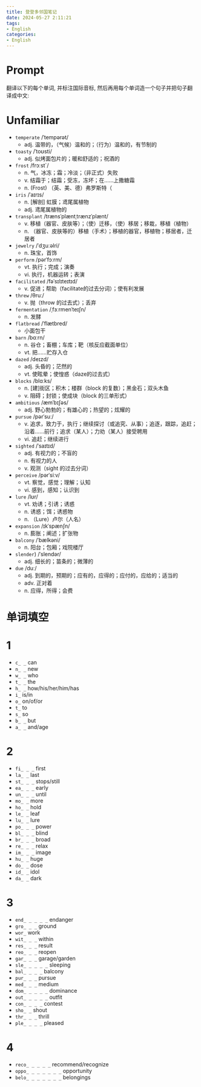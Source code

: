 ```yaml
---
title: 登登多邻国笔记
date: 2024-05-27 2:11:21
tags:
- English
categories:
- English
---
```



# Prompt

翻译以下的每个单词, 并标注国际音标, 然后再用每个单词造一个句子并把句子翻译成中文:


# Unfamiliar


- `temperate` /ˈtempərət/
    - adj. 温带的，（气候）温和的；（行为）温和的，有节制的
- `toasty` /ˈtoʊsti/
    - adj. 似烤面包片的；暖和舒适的；祝酒的
- `frost` /frɔːst`/
    - n. 气，冰冻；霜；冷淡；（非正式）失败 
    - v. 结霜于；结霜；受冻，冻坏；在……上撒糖霜
    - n. (Frost) （英、美、德）弗罗斯特（ 
- `iris` /ˈaɪrɪs/
    - n. [解剖] 虹膜；鸢尾属植物
    - adj. 鸢尾属植物的
- `transplant` /trænsˈplæntˌtrænzˈplænt/
    - v. 移植（器官、皮肤等）；（使）迁移，（使）移居；移栽，移植（植物）
    - n. （器官、皮肤等的）移植（手术）；移植的器官，移植物；移居者，迁居者
- `jewelry` /ˈdʒuːəlri/
    - n. 珠宝，首饰
- `perform` /pərˈfɔːrm/
    - vt. 执行；完成；演奏
    - vi. 执行，机器运转；表演
- `facilitated` /fəˈsɪlɪteɪtɪd/
    - v. 促进；帮助（facilitate的过去分词）；使有利发展
- `threw` /θruː/
    - v. 抛（throw 的过去式）；丢弃
- `fermentation` /ˌfɜːrmenˈteɪʃn/
    - n. 发酵
- `flatbread` /ˈflætbred/
    - 小面包干
- `barn` /bɑːrn/
    - n. 谷仓；畜棚；车库；靶（核反应截面单位）
    - vt. 把……贮存入仓
- `dazed` /deɪzd/
    - adj. 头昏的；茫然的
    - vt. 使眩晕；使惶惑（daze的过去式）
- `blocks` /blɑːks/
    - n. [建]街区；积木；楼群（block 的复数）；黑金石；双头木鱼
    - v. 阻碍；封锁；使成块（block 的三单形式）
- `ambitious` /æmˈbɪʃəs/
    - adj. 野心勃勃的；有雄心的；热望的；炫耀的
- `pursue` /pərˈsuː/
    - v. 追求，致力于，执行；继续探讨（或追究、从事）；追逐，跟踪，追赶；沿着……前行；追求（某人）；力劝（某人）接受聘用
    - vi. 追赶；继续进行
- `sighted` /ˈsaɪtɪd/
    - adj. 有视力的；不盲的
    - n. 有视力的人
    - v. 观测（sight 的过去分词）
- `perceive` /pərˈsiːv/
    - vt. 察觉，感觉；理解；认知
    - vi. 感到，感知；认识到
- `lure` /lʊr/
    - vt. 劝诱；引诱；诱惑
    - n. 诱惑；饵；诱惑物
    - n. （Lure）卢尔（人名）
- `expansion` /ɪkˈspænʃn/
    - n. 膨胀；阐述；扩张物
- `balcony` /ˈbælkəni/
    - n. 阳台；包厢；戏院楼厅
- `slender`) /ˈslendər/
    - adj. 细长的；苗条的；微薄的
- `due` /duː/
    - adj. 到期的，预期的；应有的，应得的；应付的，应给的；适当的
    - adv. 正对着
    - n. 应得，所得；会费


# 单词填空

# 1 

- `c_ _` can
- `n_ _` new
- `w_ _` who
- `t_ _` the
- `h_ _` how/his/her/him/has
- `i_` is/in
- `o_` on/of/or
- `t_` to
- `s_` so
- `b_ _` but
- `a_ _` and/age


# 2

- `fi_ _ _` first
- `la_ _` last
- `st_ _ _` stops/still
- `ea_ _ _` early
- `un_ _ _` until
- `mo_ _` more
- `ho_ _` hold
- `le_ _` leaf
- `lu_ _` lure
- `po_ _ _` power
- `bl_ _ _` blind
- `br_ _ _` broad
- `re_ _ _` relax
- `im_ _ _` image
- `hu_ _` huge
- `do_ _` dose
- `id_ _` idol
- `da_ _` dark


# 3

- `end_ _ _ _ _` endanger
- `gro_ _ _` ground
- `wor_` work
- `wit_ _ _` within
- `res_ _ _` result
- `reo_ _ _` reopen
- `gar_ _ _` garage/garden
- `sle_ _ _ _ _` sleeping
- `bal_ _ _ _` balcony
- `pur_ _ _` pursue
- `med_ _ _` medium
- `dom_ _ _ _ _` dominance
- `out_ _ _ _ _` outfit
- `con_ _ _ _` contest
- `sho_ _` shout
- `thr_ _ _` thrill
- `ple_ _ _ _` pleased


# 4

- `reco_ _ _ _ _` recommend/recognize
- `oppo_ _ _ _ _ _ _` opportunity 
- `belo_ _ _ _ _ _ _` belongings 